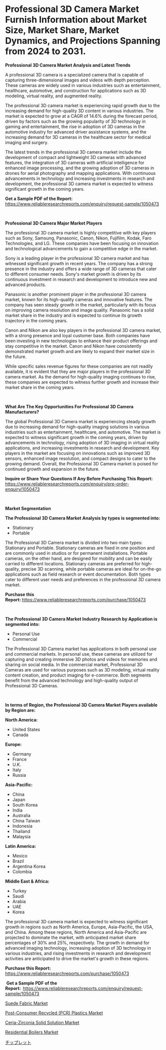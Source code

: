 <p><h1>Professional 3D Camera Market Furnish Information about Market Size, Market Share, Market Dynamics, and Projections Spanning from 2024 to 2031.</h1></p><p><strong>Professional 3D Camera Market Analysis and Latest Trends</strong></p>
<p><p>A professional 3D camera is a specialized camera that is capable of capturing three-dimensional images and videos with depth perception. These cameras are widely used in various industries such as entertainment, healthcare, automotive, and construction for applications such as 3D modeling, virtual reality, and augmented reality.</p><p>The professional 3D camera market is experiencing rapid growth due to the increasing demand for high-quality 3D content in various industries. The market is expected to grow at a CAGR of 14.6% during the forecast period, driven by factors such as the growing popularity of 3D technology in gaming and entertainment, the rise in adoption of 3D cameras in the automotive industry for advanced driver assistance systems, and the increasing demand for 3D cameras in the healthcare sector for medical imaging and surgery.</p><p>The latest trends in the professional 3D camera market include the development of compact and lightweight 3D cameras with advanced features, the integration of 3D cameras with artificial intelligence for enhanced image processing, and the growing adoption of 3D cameras in drones for aerial photography and mapping applications. With continuous advancements in technology and increasing investments in research and development, the professional 3D camera market is expected to witness significant growth in the coming years.</p></p>
<p><strong>Get a Sample PDF of the Report:&nbsp;</strong> <a href="https://www.reliableresearchreports.com/enquiry/request-sample/1050473">https://www.reliableresearchreports.com/enquiry/request-sample/1050473</a></p>
<p>&nbsp;</p>
<p><strong>Professional 3D Camera Major Market Players</strong></p>
<p><p>The professional 3D camera market is highly competitive with key players such as Sony, Samsung, Panasonic, Canon, Nikon, Fujifilm, Kodak, Faro Technologies, and LG. These companies have been focusing on innovation and technological advancements to gain a competitive edge in the market.</p><p>Sony is a leading player in the professional 3D camera market and has witnessed significant growth in recent years. The company has a strong presence in the industry and offers a wide range of 3D cameras that cater to different consumer needs. Sony's market growth is driven by its continuous investment in research and development to introduce new and advanced products.</p><p>Panasonic is another prominent player in the professional 3D camera market, known for its high-quality cameras and innovative features. The company has seen steady growth in the market, particularly with its focus on improving camera resolution and image quality. Panasonic has a solid market share in the industry and is expected to continue its growth trajectory in the coming years.</p><p>Canon and Nikon are also key players in the professional 3D camera market, with a strong presence and loyal customer base. Both companies have been investing in new technologies to enhance their product offerings and stay competitive in the market. Canon and Nikon have consistently demonstrated market growth and are likely to expand their market size in the future.</p><p>While specific sales revenue figures for these companies are not readily available, it is evident that they are major players in the professional 3D camera market. As the demand for high-quality imaging continues to rise, these companies are expected to witness further growth and increase their market share in the coming years.</p></p>
<p>&nbsp;</p>
<p><strong>What Are The Key Opportunities For Professional 3D Camera Manufacturers?</strong></p>
<p><p>The global Professional 3D Camera market is experiencing steady growth due to increasing demand for high-quality imaging solutions in various industries such as entertainment, healthcare, and automotive. The market is expected to witness significant growth in the coming years, driven by advancements in technology, rising adoption of 3D imaging in virtual reality applications, and increasing investments in research and development. Key players in the market are focusing on innovations such as improved 3D sensors, enhanced image resolution, and compact designs to cater to the growing demand. Overall, the Professional 3D Camera market is poised for continued growth and expansion in the future.</p></p>
<p><strong>Inquire or Share Your Questions If Any Before Purchasing This Report:</strong> <a href="https://www.reliableresearchreports.com/enquiry/pre-order-enquiry/1050473">https://www.reliableresearchreports.com/enquiry/pre-order-enquiry/1050473</a></p>
<p>&nbsp;</p>
<p><strong>Market Segmentation</strong></p>
<p><strong>The Professional 3D Camera Market Analysis by types is segmented into:</strong></p>
<p><ul><li>Stationary</li><li>Portable</li></ul></p>
<p><p>The Professional 3D Camera market is divided into two main types: Stationary and Portable. Stationary cameras are fixed in one position and are commonly used in studios or for permanent installations. Portable cameras, on the other hand, are designed for mobility and can be easily carried to different locations. Stationary cameras are preferred for high-quality, precise 3D scanning, while portable cameras are ideal for on-the-go applications such as field research or event documentation. Both types cater to different user needs and preferences in the professional 3D camera market.</p></p>
<p><strong>Purchase this Report:&nbsp;</strong><a href="https://www.reliableresearchreports.com/purchase/1050473">https://www.reliableresearchreports.com/purchase/1050473</a></p>
<p>&nbsp;</p>
<p><strong>The Professional 3D Camera Market Industry Research by Application is segmented into:</strong></p>
<p><ul><li>Personal Use</li><li>Commercial</li></ul></p>
<p><p>The Professional 3D Camera market has applications in both personal use and commercial markets. In personal use, these cameras are utilized for capturing and creating immersive 3D photos and videos for memories and sharing on social media. In the commercial market, Professional 3D Cameras are used for various purposes such as 3D modeling, virtual reality content creation, and product imaging for e-commerce. Both segments benefit from the advanced technology and high-quality output of Professional 3D Cameras.</p></p>
<p>&nbsp;</p>
<p><strong>In terms of Region, the Professional 3D Camera Market Players available by Region are:</strong></p>
<p>
    <p> <strong> North America: </strong>
        <ul>
            <li>United States</li>
            <li>Canada</li>
        </ul>
        </p> 
    <p> <strong> Europe: </strong>
        <ul>
            <li>Germany</li>
            <li>France</li>
            <li>U.K.</li>
            <li>Italy</li>
            <li>Russia</li>
        </ul>
        </p> 
    <p> <strong> Asia-Pacific: </strong>
        <ul>
            <li>China</li>
            <li>Japan</li>
            <li>South Korea</li>
            <li>India</li>
            <li>Australia</li>
            <li>China Taiwan</li>
            <li>Indonesia</li>
            <li>Thailand</li>
            <li>Malaysia</li>
        </ul>
        </p> 
    <p> <strong> Latin America: </strong>
        <ul>
            <li>Mexico</li>
            <li>Brazil</li>
            <li>Argentina Korea</li>
            <li>Colombia</li>
        </ul>
        </p> 
    <p> <strong> Middle East & Africa: </strong>
        <ul>
            <li>Turkey</li>
            <li>Saudi</li>
            <li>Arabia</li>
            <li>UAE</li>
            <li>Korea</li>
        </ul>
    </p>
    </p>
<p><p>The professional 3D camera market is expected to witness significant growth in regions such as North America, Europe, Asia-Pacific, the USA, and China. Among these regions, North America and Asia-Pacific are projected to dominate the market, with anticipated market share percentages of 30% and 25%, respectively. The growth in demand for advanced imaging technology, increasing adoption of 3D technology in various industries, and rising investments in research and development activities are anticipated to drive the market's growth in these regions.</p></p>
<p><strong>Purchase this Report: </strong><a href="https://www.reliableresearchreports.com/purchase/1050473">https://www.reliableresearchreports.com/purchase/1050473</a></p>
<p>&nbsp;<strong>Get a Sample PDF of the Report:&nbsp;&nbsp;</strong><a href="https://www.reliableresearchreports.com/enquiry/request-sample/1050473">https://www.reliableresearchreports.com/enquiry/request-sample/1050473</a></p>
<p><strong></strong></p>
<p><p><a href="https://github.com/Angelnienowdseej3e45z3p8c/Market-Research-Report-List-1/blob/main/suede-fabric-market.md">Suede Fabric Market</a></p><p><a href="https://issuu.com/reportprime-2/docs/post-consumer-recycled-pcr-plastics-market-size-20">Post-Consumer Recycled (PCR) Plastics Market</a></p><p><a href="https://issuu.com/reportprime-2/docs/ceria-zirconia-solid-solution-market-size-2030.ppt">Ceria-Zirconia Solid Solution Market</a></p><p><a href="https://github.com/brentleyjimmiealvaradoz4l1rea/Market-Research-Report-List-1/blob/main/residential-boilers-market.md">Residential Boilers Market</a></p><p><a href="https://github.com/gfggqjbfys368009/Market-Research-Report-List-1/blob/main/73408705787.md">チップレット</a></p></p>